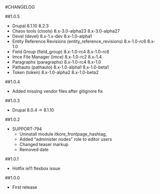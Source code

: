 #CHANGELOG

##1.0.5
 -  Drupal                                                   8.1.10             8.2.3              
 -  Chaos tools (ctools)                                     8.x-3.0-alpha23    8.x-3.0-alpha27             
 -  Devel (devel)                                            8.x-1.x-dev        8.x-1.0-alpha1              
 -  Entity Reference Revisions (entity_reference_revisions)  8.x-1.0-rc6        8.x-1.0                     
 -  Field Group (field_group)                                8.x-1.0-rc4        8.x-1.0-rc6                 
 -  Imce File Manager (imce)                                 8.x-1.0-rc2        8.x-1.4                     
 -  Paragraphs (paragraphs)                                  8.x-1.0-rc4        8.x-1.0                     
 -  Pathauto (pathauto)                                      8.x-1.0-alpha1     8.x-1.0-beta1               
 -  Token (token)                                            8.x-1.0-alpha2     8.x-1.0-beta2     

##1.0.4
 -  Added missing vendor files after gitignore fix  

##1.0.3
 -  Drupal  8.0.4 -> 8.1.10 

##1.0.2
 - SUPPORT-794
   - Uninstall module itkore_frontpage_hashtag,
   - Added "administer nodes" role to editor users
   - Changed teaser markup
   - Removed date

##1.0.1
 - Hotfix ie11 flexbox issue

##1.0.0
 - First release